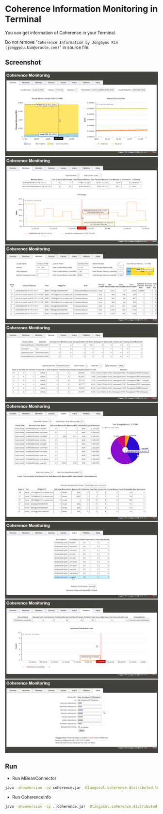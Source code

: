 # Coherence Information Monitoring in Terminal

You can get information of Coherence in your Terminal.

Do not remove "`Coherence Information by JongGyou Kim (jonggyou.kim@oracle.com)`" in source file.

## Screenshot
![](images/Picture1.png)
![](images/Picture2.png)
![](images/Picture3.png)
![](images/Picture4.png)
![](images/Picture5.png)
![](images/Picture6.png)
![](images/Picture7.png)
![](images/Picture8.png)

## Run

- Run MBeanConnector
```sh
java -showversion -cp coherence.jar -Dtangosol.coherence.distributed.localstorage=false -Dtangosol.coherence.management=all -Dcom.sun.management.jmxremote.ssl=false -Dcom.sun.management.jmxremote.authenticate=false -Dtangosol.coherence.management.remote=true com.tangosol.net.management.MBeanConnector -rmi
```
- Run CoherenceInfo
```sh
java -showversion -cp .:coherence.jar -Dtangosol.coherence.distributed.localstorage=false com.oracle.coherence.info.CoherenceInfo %*
```
